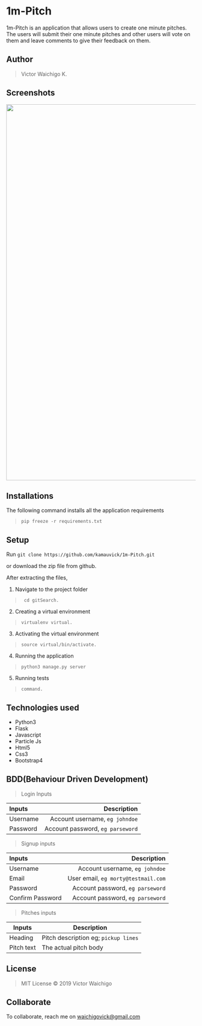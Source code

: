 # 1m-Pitch
1m-Pitch is an application that allows users to create  one minute pitches. The users will submit their one minute pitches and other users will vote on them and leave comments to give their feedback on them.


## Author
> Victor Waichigo K.

## Screenshots
<img src="../static/assets/shot.png" width="1000">

## Installations

The following command installs all the application requirements
>``pip freeze -r requirements.txt``

## Setup
Run 
``git clone https://github.com/kamauvick/1m-Pitch.git``

or download the zip file from github.

After extracting the files, 

1. Navigate to the project folder
>`` cd gitSearch.`` 

2. Creating a virtual environment
>``virtualenv virtual.``

3. Activating the virtual environment
>``source virtual/bin/activate.``

4. Running the application
>``python3 manage.py server``

5. Running tests

 > ``command.``

## Technologies used
* Python3
* Flask
* Javascript
* Particle Js
* Html5
* Css3
* Bootstrap4


## BDD(Behaviour Driven Development)
>Login Inputs

| Inputs |  Description |
| :---         |          ---: |
| Username  | Account username, ``eg johndoe``|
| Password  | Account password, ``eg parseword``|

>Signup inputs

| Inputs |  Description |
| :---         |          ---: |
| Username  | Account username, ``eg johndoe``|
| Email  | User email, ``eg morty@testmail.com``|
| Password  | Account password, ``eg parseword``|
| Confirm Password  | Account password, ``eg parseword``|

> Pitches inputs

| Inputs | Description  |
|---|---|
|  Heading | Pitch description eg; ``pickup lines``  |
|  Pitch text| The actual pitch body|



## License
> MIT License &copy; 2019 Victor Waichigo

## Collaborate
To collaborate, reach me on [waichigovick@gmail.com]()
